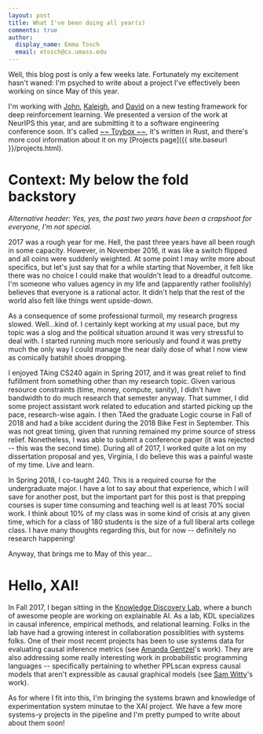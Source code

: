 ```yaml
---
layout: post
title: What I've been doing all year(s)
comments: true
author:
  display_name: Emma Tosch
  email: etosch@cs.umass.edu
---
```

Well, this blog post is only a few weeks late. Fortunately my excitement hasn't waned: I'm psyched to write about a project I've effectively been working on since May of this year.

I'm working with [John](http://jjfoley.me), [Kaleigh](http://cs.umass.edu/~kclary), and [David](http://cs.umass.edu/~jensen) on a new testing framework for deep reinforcement learning. We presented a version of the work at NeurIPS this year, and are submitting it to a software engineering conference soon. It's called [~~ Toybox ~~](https://github.com/KDL-umass/Toybox), it's written in Rust, and there's more cool information about it on my [Projects page]({{ site.baseurl }}/projects.html).

<!--summary-->

# Context: My below the fold backstory
*Alternative header: Yes, yes, the past two years have been a crapshoot for everyone, I'm not special.*

2017 was a rough year for me. Hell, the past three years have all been rough in some capacity. However, in November 2016, it was like a switch flipped and all coins were suddenly weighted. At some point I may write more about specifics, but let's just say that for a while starting that November, it felt like there was no choice I could make that wouldn't lead to a dreadful outcome. I'm someone who values agency in my life and (apparently rather foolishly) believes that everyone is a rational actor. It didn't help that the rest of the world also felt like things went upside-down.

As a consequence of some professional turmoil, my research progress slowed. Well...kind of. I certainly kept working at my usual pace, but my topic was a slog and the political situation around it was very stressful to deal with. I started running much more seriously and found it was pretty much the only way I could manage the near daily dose of what I now view as comically batshit shoes dropping.

I enjoyed TAing CS240 again in Spring 2017, and it was great relief to find fufillment from something other than my research topic. Given various resource constraints (time, money, compute, sanity), I didn't have bandwidth to do much research that semester anyway. That summer, I did some project assistant work related to education and started picking up the pace, research-wise again. I then TAed the graduate Logic course in Fall of 2018 and had a bike accident during the 2018 Bike Fest in September. This was not great timing, given that running remained my prime source of stress relief. Nonetheless, I was able to submit a conference paper (it was rejected -- this was the second time). During all of 2017, I worked quite a lot on my dissertation proposal and yes, Virginia, I do believe this was a painful waste of my time. Live and learn.

In Spring 2018, I co-taught 240. This is a required course for the undergraduate major. I have a lot to say about that experience, which I will save for another post, but the important part for this post is that prepping courses is super time consuming and teaching well is at least 70% social work. I think about 10% of my class was in some kind of crisis at any given time, which for a class of 180 students is the size of a full liberal arts college class. I have many thoughts regarding this, but for now -- definitely no research happening!

Anyway, that brings me to May of this year...

# Hello, XAI!
In Fall 2017, I began sitting in the [Knowledge Discovery Lab](https://kdl.cs.umass.edu), where a bunch of awesome people are working on explainable AI. As a lab, KDL specializes in causal inference, empirical methods, and relational learning. Folks in the lab have had a growing interest in collaboration possiblities with systems folks. One of their most recent projects has been to use systems data for evaluating causal inference metrics (see [Amanda Gentzel](https://cs.umass.edu/~agentzel)'s work). They are also addressing some really interesting work in probabilistic programming languages -- specifically pertaining to whether PPLscan express causal models that aren't expressible as causal graphical models (see [Sam Witty](https://cs.umass.edu/~switty)'s work).

As for where I fit into this, I'm bringing the systems brawn and knowledge of experimentation system minutae to the XAI project. We have a few more systems-y projects in the pipeline and I'm pretty pumped to write about about them soon!
